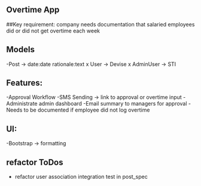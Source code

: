 ## Overtime App

##Key requirement: company needs documentation that salaried employees did or did not get overtime each week

## Models
-Post -> date:date rationale:text
x User -> Devise
x AdminUser -> STI


## Features:
-Approval Workflow
-SMS Sending -> link to approval or overtime input
-Administrate admin dashboard
-Email summary to managers for approval
-Needs to be documented if employee did not log overtime


## UI:
-Bootstrap -> formatting

## refactor ToDos
- refactor user association integration test in post_spec